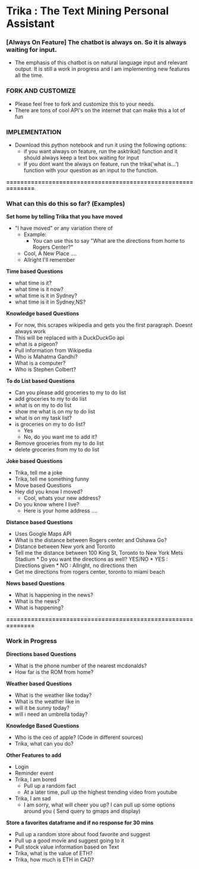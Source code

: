 # Trika : The Text Mining Personal Assistant
### <b>[Always On Feature] The chatbot is always on. So it is always waiting for input.</b>
   * The emphasis of this chatbot is on natural language input and relevant output. It is still a work in progress and I am implementing      new features all the time. 

### FORK AND CUSTOMIZE
* Please feel free to fork and customize this to your needs. 
* There are tons of cool API's on the internet that can make this a lot of fun

### IMPLEMENTATION

* Download this python notebook and run it using the following options:
   * if you want always on feature, run the asktrika() function and it should always keep a text box waiting for input
   * If you dont want the always on feature, run the trika('what is...') function with your question as an input to the function. 


<b>=============================================================</b>

### What can this do this so far? (Examples)

<b>Set home by telling Trika that you have moved</b>
* "I have moved" or any variation there of 
  * Example:
    * You can use this to say "What are the directions from home to Rogers Center?"
  * Cool, A New Place ....
  * Allright I'll remember

<b>Time based Questions</b>
* what time is it?
* what time is it now?
* what time is it in Sydney?
* what time is it in Sydney,NS?

<b>Knowledge based Questions</b>
   * For now, this scrapes wikipedia and gets you the first paragraph. Doesnt always work
   * This will be replaced with a DuckDuckGo api
* what is a pigeon?
* Pull information from Wikipedia
* Who is Mahatma Gandhi?
* What is a computer?
* Who is Stephen Colbert?

<b>To do List based Questions</b>
* Can you please add groceries to my to do list
* add groceries to my to do list
* what is on my to do list
* show me what is on my to do list
* what is on my task list?
* is groceries on my to do list?
   * Yes
   * No, do you want me to add it?
* Remove groceries from my to do list
* delete groceries from my to do list

<b>Joke based Questions</b>
* Trika, tell me a joke
* Trika, tell me something funny
* Move based Questions
* Hey did you know I moved?
   * Cool, whats your new address?
* Do you know where I live?
   * Here is your home address ....

<b>Distance based Questions</b>
   * Uses Google Maps API
* What is the distance between Rogers center and Oshawa Go?
* Distance between New york and Toronto
* Tell me the distance between 100 King St, Toronto to New York Mets Stadium
      * Do you want the directions as well? YES/NO
            * YES : Directions given
            * NO : Allright, no directions then
* Get me directions from rogers center, toronto to miami beach

<b>News based Questions</b>
* What is happening in the news?
* What is the news?
* What is happening?

<b>=============================================================</b>
### Work in Progress

<b>Directions based Questions</b>
* What is the phone number of the nearest mcdonalds?
* How far is the ROM from home?

<b>Weather based Questions</b>
* What is the weather like today?
* What is the weather like in
* will it be sunny today?
* will i need an umbrella today?

<b> Knowledge Based Questions </b>
* Who is the ceo of apple? (Code in different sources)
* Trika, what can you do?

<b>Other Features to add</b>

* Login
* Reminder event
* Trika, I am bored
   * Pull up a random fact
   * At a later time, pull up the highest trending video from youtube
* Trika, I am sad
   * I am sorry, what will cheer you up? I can pull up some options around you ( Send query to gmaps and display)


<b>Store a favorites dataframe and if no response for 30 mins</b>
   * Pull up a random store about food favorite and suggest
   * Pull up a good movie and suggest going to it
   * Pull stock value information based on Text
   * Trika, what is the value of ETH?
   * Trika, how much is ETH in CAD?


